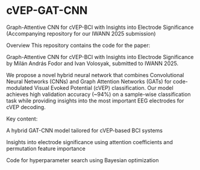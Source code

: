 # cVEP-GAT-CNN
Graph-Attentive CNN for cVEP-BCI with Insights into Electrode Significance
(Accompanying repository for our IWANN 2025 submission)

Overview
This repository contains the code for the paper:

Graph-Attentive CNN for cVEP-BCI with Insights into Electrode Significance
by Milán András Fodor and Ivan Volosyak, submitted to IWANN 2025.

We propose a novel hybrid neural network that combines Convolutional Neural Networks (CNNs) and Graph Attention Networks (GATs) for code-modulated Visual Evoked Potential (cVEP) classification.
Our model achieves high validation accuracy (~94%) on a sample-wise classification task while providing insights into the most important EEG electrodes for cVEP decoding.

Key content:

A hybrid GAT-CNN model tailored for cVEP-based BCI systems

Insights into electrode significance using attention coefficients and permutation feature importance

Code for hyperparameter search using Bayesian optimization
